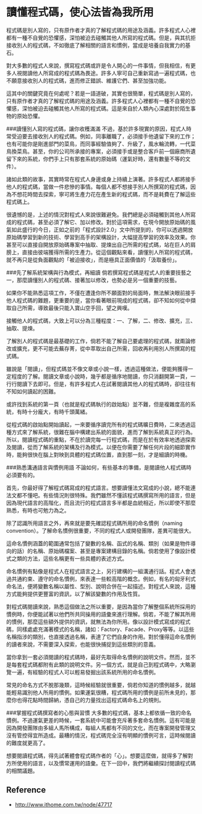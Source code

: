 # 讀懂程式碼，使心法皆為我所用

程式碼是別人寫的，只有原作者才真的了解程式碼的用途及涵義。許多程式人心裡都有一種不自覺的恐懼感，深怕被迫去碰觸其他人所寫的程式碼。但是，與其抗拒接收別人的程式碼，不如徹底了解相關的語言和慣例，當成是培養自我實力的基石。


對大多數的程式人來說，撰寫程式碼或許是令人開心的一件事情，但我相信，有更多人視閱讀他人所寫成的程式碼為畏途。許多人寧可自己重新寫過一遍程式碼，也不願意接收別人的程式碼，進而修正錯誤、維護它們、甚至加強功能。

這其中的關鍵究竟在何處呢？若是一語道破，其實也很簡單，程式碼是別人寫的，只有原作者才真的了解程式碼的用途及涵義。許多程式人心裡都有一種不自覺的恐懼感，深怕被迫去碰觸其他人所寫的程式碼。這是來自於人類內心深處對於陌生事物的原始恐懼。

###讀懂別人寫的程式碼，讓你收穫滿滿
不過，基於許多現實的原因，程式人時常受迫要去接收別人的程式碼。例如，同事離職了，必須接手他遺留下來的工作；也有可能你是剛進部門的菜鳥，而同事經驗值夠了、升級了，風水輪流轉，一代菜鳥換菜鳥。甚至，你的公司所承接的專案，必須接手或是整合客戶前一個廠商所遺留下來的系統，你們手上只有那套系統的原始碼（運氣好時，還有數量不等的文件）。

諸如此類的故事，其實時常在程式人身邊或身上持續上演著。許多程式人都將接手他人的程式碼，當做一件悲慘的事情。每個人都不想接手別人所撰寫的程式碼，因為不想花時間去探索，寧可將生產力花在產生新的程式碼，而不是耗費在了解這些程式碼上。

很遺憾的是，上述的情況對程式人來說很難避免。我們總是必須碰觸到其他人所寫成的程式碼，甚至必須了解它、加以修改。對於這項需求，在現今開放原始碼的風氣如此盛行的今日，正如之前的「程式設計2.0」文中所提到的，你可以透過開放原始碼學習到新的技術、學習到高手的架構設計，大幅提高學習的效率及效果。你甚至可以直接自開放原始碼專案中抽取、提煉出自己所需的程式碼，站在巨人的肩膀上，直接由彼端獲得所需的生產力。從這個觀點來看，讀懂別人所寫的程式碼，就不再只是從負面觀點的「被迫接收」，而是極具正面價值的「汲取養份」。

###先了解系統架構與行為模式，再細讀
倘若撰寫程式碼是程式人的重要技藝之一，那麼讀懂別人的程式碼、接著加以修改，也勢必是另一個重要的技藝。

如果你不能熟悉這項工作，不僅在遭逢你所不願面對的局面時，無法解決眼前接手他人程式碼的難題，更重要的是，當你看著眼前現成的程式碼，卻不知如何從中擷取自己所需，導致最後只能入寶山空手回，望之興嘆。

接觸他人的程式碼，大致上可以分為三種程度：一、了解，二、修改、擴充，三、抽取、提煉。

了解別人的程式碼是最基礎的工作，倘若不能了解自己要處理的程式碼，就甭論修改或擴充，更不可能去蕪存菁，從中萃取出自己所需，回收再利用別人所撰寫的程式碼。

雖說是「閱讀」，但程式碼並不像文章或小說一樣，透過這種做法，便能夠獲得一定程度的了解。閱讀文章或小說時，幾乎都是循序地閱讀，你只消翻開第一頁，一行行閱讀下去即可。但是，有許多程式人在試著閱讀其他人的程式碼時，卻往往有不知如何讀起的困難。

或許找到系統的第一頁（也就是程式碼執行的啟始點）並不難，但是複雜度高的系統，有時十分龐大，有時千頭萬緒。

從程式碼的啟始點開始讀起，一來要循序讀完所有的程式碼曠日費時，二來透過這種方式來了解系統，很難在腦中構建出系統的面貌，進而了解到系統真正的行為。所以，閱讀程式碼的重點，不在於讀完每一行程式碼，而是在於有效率地透過探索及閱讀，從而了解系統的架構及行為模式。以便在你需要了解任何片段的細節實作時，能夠很快在腦上對映到具體的程式碼位置，直到那一刻，才是細讀的時機。

###熟悉溝通語言與慣例用語
不論如何，有些基本的準備，是閱讀他人程式碼時必須要有的。

首先，你最好得了解程式碼寫成的程式語言。想要讀懂法文寫成的小說，總不能連法文都不懂吧。有些情況則很特殊。我們雖然不懂該程式碼撰寫所用的語言，但是因為現代語言的高階化，而且流行的程式語言多半都是血統相近，所以即使不那麼熟悉，有時也可勉力為之。

除了認識所用語言之外，再來就是要先確認程式碼所用的命名慣例（naming convention）。了解命名慣例很重要，不同的程式人或開發團隊，差異可能很大。

這命名慣例涵蓋的範圍通常包括了變數的名稱、函式的名稱、類別（如果是物件導向的話）的名稱、原始碼檔案、甚至是專案建構目錄的名稱。倘若使用了像設計模式之類的方法，這些名稱更有一些具體的表述方式。

命名慣例有點像是程式人在程式語言之上，另行建構的一組溝通行話。程式人會透過共通約束、遵守的命名慣例，來表達一些較高階的概念。例如，有名的匈牙利式命名法，便將變數名稱以屬性、型別、說明合併在一起描述。對程式人來說，這種方式能夠提供更豐富的資訊，以了解該變數的作用及性質。

對程式碼閱讀來說，熟悉這個做法之所以重要，是因為當你了解整個系統所採用的慣例時，你便能試著以他們所共同操用的語彙來進行理解。倘若，不能了解其所用的慣例，那麼這些額外提供的資訊，就無法為你所用。像以設計模式寫成的程式碼，同樣處處充滿著模式的名稱，諸如：Factory、Facade、Proxy等等。以這些名稱指涉的類別，也直接透過名稱，表達了它們自身的作用。對於懂得這命名慣例的讀者來說，不需要深入探索，也能很快捕捉到這些類別的意義。

當你拿到一套必須閱讀的程式碼時，最好先取得命名慣例的說明文件。然而，並不是每套程式碼都附有此類的說明文件。另一個方式，就是自己到程式碼中，大略瀏覽一遍，有經驗的程式人可以輕易發掘出該系統所用的命名慣例。

常見的命名方式不脫那幾類，這時候經驗就很重要，倘若你知道的慣例越多，就越能輕易識別他人所用的慣例。如果運氣很糟，程式碼所用的慣例是前所未見的，那麼你也得花點時間歸納，憑自己的力量找出這程式碼命名上的規則。

###掌握程式碼撰寫者的心態與習慣
大多數的程式碼，基本上都依循一致的命名慣例。不過運氣更差的時候，一套系統中可能會充斥著多套命名慣例。這有可能是因為開發團隊由多組人馬所構成，每組人馬都有不同的文化，而在專案開發管理又沒有管控得宜所造成。最糟的情況，程式碼完全沒有明顯的慣例可言，這時候閱讀的難度就更高了。

想要閱讀程式碼，得先試著體會程式碼作者的「心」。想要這麼做，就得多了解對方所使用的語言，以及慣常運用的語彙。在下一回中，我們將繼續探討閱讀程式碼的相關議題。


## Reference
- http://www.ithome.com.tw/node/47717